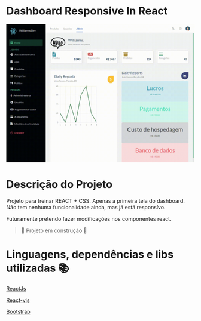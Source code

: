 # Dashboard Responsive In React

![](https://github.com/williamnstolb/dashboardInReact/blob/williamnstolb-dashboard/dashboard/src/Assets/dashboardReact.gif)

# Descrição do Projeto

Projeto para treinar REACT + CSS. Apenas a primeira tela do dashboard. Não tem nenhuma funcionalidade ainda, mas já está responsívo.

Futuramente pretendo fazer modificações nos componentes react.

> :construction: Projeto em construção :construction:

# Linguagens, dependências e libs utilizadas :books:

[ReactJs](https://pt-br.reactjs.org/)

[React-vis](https://uber.github.io/react-vis/documentation/getting-started/creating-a-new-react-vis-project)

[Bootstrap](https://getbootstrap.com/)
